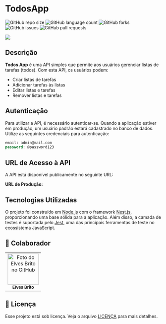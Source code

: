 # TodosApp

![GitHub repo size](https://img.shields.io/github/repo-size/elvesbd/space-backend?style=for-the-badge)
![GitHub language count](https://img.shields.io/github/languages/count/elvesbd/space-backend?style=for-the-badge)
![GitHub forks](https://img.shields.io/github/forks/elvesbd/space-backend?style=for-the-badge)
![GitHub issues](https://img.shields.io/github/issues-raw/elvesbd/space-backend?style=for-the-badge)
![GitHub pull requests](https://img.shields.io/github/issues-pr/elvesbd/space-backend?style=for-the-badge)

<img src="https://i.imgur.com/h2IhceA.png">

## Descrição

**Todos App** é uma API simples que permite aos usuários gerenciar listas de tarefas (todos). Com esta API, os usuários podem:

- Criar listas de tarefas
- Adicionar tarefas às listas
- Editar listas e tarefas
- Remover listas e tarefas

## Autenticação

Para utilizar a API, é necessário autenticar-se. Quando a aplicação estiver em produção, um usuário padrão estará cadastrado no banco de dados. Utilize as seguintes credenciais para autenticação:

```sql
email: admin@mail.com
password: @password123
```

## URL de Acesso à API

A API está disponível publicamente no seguinte URL:

**URL de Produção:**

## Tecnologias Utilizadas

O projeto foi construído em [Node.js](https://nodejs.org/en) com o framework [Nest.js](https://nestjs.com/), proporcionando uma base sólida para a aplicação. Além disso, a camada de testes é suportada pelo [Jest](https://jestjs.io/), uma das principais ferramentas de teste no ecossistema JavaScript.

## 🤝 Colaborador

<table>
  <tr>
    <td align="center">
      <a href="#">
        <img src="https://github.com/elvesbd.png" width="100px;" alt="Foto do Elves Brito no GitHub"/><br>
        <sub>
          <b>Elves Brito</b>
        </sub>
      </a>
    </td>
  </tr>
</table>

## 📝 Licença

Esse projeto está sob licença. Veja o arquivo [LICENÇA](LICENSE.md) para mais detalhes.
